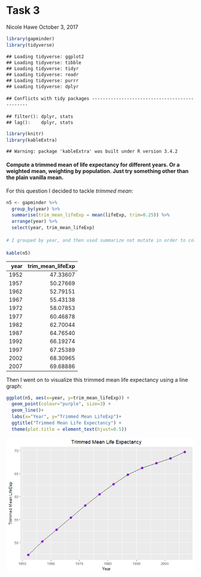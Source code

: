 Task 3
================
Nicole Hawe
October 3, 2017

``` r
library(gapminder)
library(tidyverse)
```

    ## Loading tidyverse: ggplot2
    ## Loading tidyverse: tibble
    ## Loading tidyverse: tidyr
    ## Loading tidyverse: readr
    ## Loading tidyverse: purrr
    ## Loading tidyverse: dplyr

    ## Conflicts with tidy packages ----------------------------------------------

    ## filter(): dplyr, stats
    ## lag():    dplyr, stats

``` r
library(knitr)
library(kableExtra)
```

    ## Warning: package 'kableExtra' was built under R version 3.4.2

#### Compute a trimmed mean of life expectancy for different years. Or a weighted mean, weighting by population. Just try something other than the plain vanilla mean.

For this question I decided to tackle *trimmed mean*:

``` r
n5 <- gapminder %>% 
  group_by(year) %>% 
  summarise(trim_mean_lifeExp = mean(lifeExp, trim=0.25)) %>% 
  arrange(year) %>% 
  select(year, trim_mean_lifeExp)

# I grouped by year, and then used summarize not mutate in order to collaspe the years into one row not add columns with the trimmed mean but having multiple years

kable(n5)
```

|  year|  trim\_mean\_lifeExp|
|-----:|--------------------:|
|  1952|             47.33607|
|  1957|             50.27669|
|  1962|             52.79151|
|  1967|             55.43138|
|  1972|             58.07853|
|  1977|             60.46878|
|  1982|             62.70044|
|  1987|             64.76540|
|  1992|             66.19274|
|  1997|             67.25389|
|  2002|             68.30965|
|  2007|             69.68886|

Then I went on to visualize this trimmed mean life expectancy using a line graph:

``` r
ggplot(n5, aes(x=year, y=trim_mean_lifeExp)) +
  geom_point(colour="purple", size=3) +
  geom_line()+
  labs(x="Year", y="Trimmed Mean LifeExp")+
  ggtitle("Trimmed Mean Life Expectancy") +
  theme(plot.title = element_text(hjust=0.5))
```

![](Task_3_files/figure-markdown_github-ascii_identifiers/unnamed-chunk-3-1.png)
